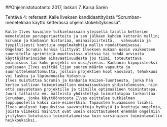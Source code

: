 
##Ohjelmistotuotanto 2017, laskari 7.					Kaisa Sarén

Tehtävä 4: referaatti Kalle Ilveksen kandidaattityöstä “Scrumban-menetelmän käyttö ketterässä ohjelmistokehityksessä”.

	Kalle Ilves kuvailee tutkielmassaan yleisellä tasolla ketterien menetelmien perusperiaatteita ja sen jälkeen kahden ketterän mallin; Scrumin ja Kanbanin historiaa, ominaispiirteitä, 	vahvuuksia ja tyypillisesti koettuja ongelmakohtia mallin noudattamisessa. 
	Ongelmat Scrumin kanssa liittyvät Ilveksen mukaan usein vaikeuteen suunnitella sprinttejä muuttuvissa oloissa tai tehdä arvioita käyttäjätarinoiden aikavaativuudesta jos tiimi, toteutettava ominaisuus tai koko projekti on uusi/vieras. Kanbanin kipupisteeksi puolesaan Ilves esittää liian suuren määrän vapautta ja suunnittelemattomuutta, jolloin projektien koot kasvavat, tehokkuus voi laskea ja läpimenoaika hidastua.
	Ilves muistuttaa Scrumin ja Kanbanin Kaizen-luonteesta, jonka hän kertoo sallivan toimintamallien ominaisuuksien yhdistelemisen, niin että saavutetaan projektille ja tiimille optimaalinen toimintatapa. Juuri tällaista em. malleista yhdisteltyä toimintatapaa tarkoittaa Scrumban, jonka käyttöönotosta Ilves esittelee tutkielman loppupuolella kaksi case-esimerkkiä. Tapausten kuvaamisen lisäksi Ilves analysoi tapauksissa saavutettuja hyötyjä ja koettuja ongelmia, joista viimeksi mainitut ovat usein osoittautuneet enemmän ongelmiin yrityksen totutuissa toimintatavoissa kuin varsinaisen toimintamallin heikkouksiksi.
